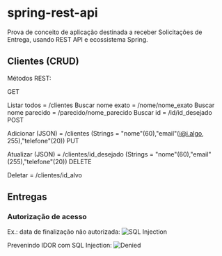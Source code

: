 # spring-rest-api
Prova de conceito de aplicação destinada a receber Solicitações de Entrega, usando REST API e ecossistema Spring.

## Clientes (CRUD)
Métodos REST:

GET

Listar todos = /clientes
Buscar nome exato = /nome/nome_exato
Buscar nome parecido = /parecido/nome_parecido
Buscar id = /id/id_desejado
POST

Adicionar (JSON) = /clientes
(Strings = "nome"(60),"email"(i@i.algo, 255),"telefone"(20))
PUT

Atualizar (JSON) = /clientes/id_desejado
(Strings = "nome"(60),"email"(255),"telefone"(20))
DELETE

Deletar = /clientes/id_alvo

## Entregas

### Autorização de acesso

Ex.: data de finalização não autorizada:
![SQL Injection](https://user-images.githubusercontent.com/78800453/130260452-d5dc0b32-a25d-4aa9-b74d-424784be3066.png)

Prevenindo IDOR com SQL Injection:
![Denied](https://user-images.githubusercontent.com/78800453/130260528-cee87931-5afb-4362-9795-efe235da0a3d.png)


